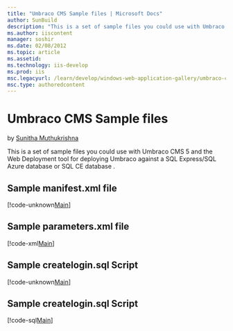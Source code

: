 ```yaml
---
title: "Umbraco CMS Sample files | Microsoft Docs"
author: SunBuild
description: "This is a set of sample files you could use with Umbraco CMS 5 and the Web Deployment tool for deploying Umbraco against a SQL Express/SQL Azure database or..."
ms.author: iiscontent
manager: soshir
ms.date: 02/08/2012
ms.topic: article
ms.assetid: 
ms.technology: iis-develop
ms.prod: iis
msc.legacyurl: /learn/develop/windows-web-application-gallery/umbraco-cms-sample-files
msc.type: authoredcontent
---
```

Umbraco CMS Sample files
====================
by [Sunitha Muthukrishna](https://github.com/SunBuild)

This is a set of sample files you could use with Umbraco CMS 5 and the Web Deployment tool for deploying Umbraco against a SQL Express/SQL Azure database or SQL CE database .

## Sample manifest.xml file

[!code-unknown[Main](umbraco-cms-sample-files/samples/sample-127314-1.unknown)]

## Sample parameters.xml file

[!code-xml[Main](umbraco-cms-sample-files/samples/sample2.xml)]

## Sample createlogin.sql Script

[!code-unknown[Main](umbraco-cms-sample-files/samples/sample-127314-3.unknown)]

## Sample createlogin.sql Script

[!code-sql[Main](umbraco-cms-sample-files/samples/sample4.sql)]